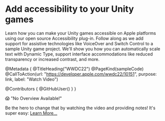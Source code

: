 # Add accessibility to your Unity games

Learn how you can make your Unity games accessible on Apple platforms using our open source Accessibility plug-in. Follow along as we add support for assistive technologies like VoiceOver and Switch Control to a sample Unity game project. We'll show you how you can automatically scale text with Dynamic Type, support interface accommodations like reduced transparency or increased contrast, and more.

@Metadata {
   @TitleHeading("WWDC22")
   @PageKind(sampleCode)
   @CallToAction(url: "https://developer.apple.com/wwdc22/10151", purpose: link, label: "Watch Video")

   @Contributors {
      @GitHubUser(<replace this with your GitHub handle>)
   }
}

😱 "No Overview Available!"

Be the hero to change that by watching the video and providing notes! It's super easy:
 [Learn More…](https://wwdcnotes.github.io/WWDCNotes/documentation/wwdcnotes/contributing)
